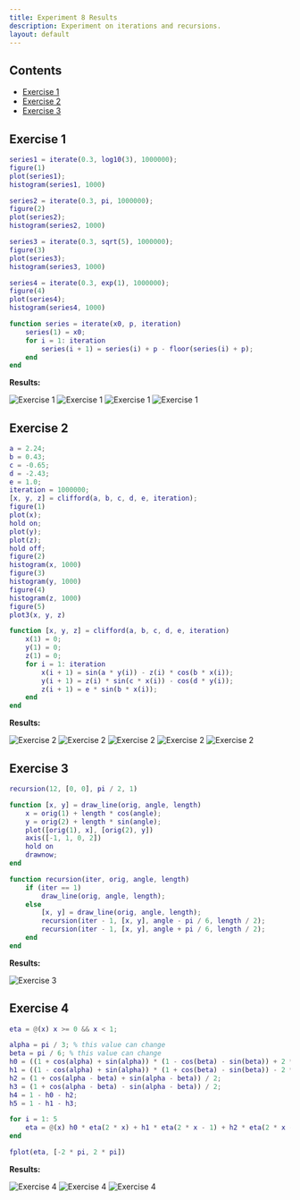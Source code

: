 ```yaml
---
title: Experiment 8 Results
description: Experiment on iterations and recursions.
layout: default
---
```


## Contents
* [Exercise 1](#exercise-1)
* [Exercise 2](#exercise-2)
* [Exercise 3](#exercise-3)

## Exercise 1
```matlab
series1 = iterate(0.3, log10(3), 1000000);
figure(1)
plot(series1);
histogram(series1, 1000)

series2 = iterate(0.3, pi, 1000000);
figure(2)
plot(series2);
histogram(series2, 1000)

series3 = iterate(0.3, sqrt(5), 1000000);
figure(3)
plot(series3);
histogram(series3, 1000)

series4 = iterate(0.3, exp(1), 1000000);
figure(4)
plot(series4);
histogram(series4, 1000)

function series = iterate(x0, p, iteration)
    series(1) = x0;
    for i = 1: iteration
        series(i + 1) = series(i) + p - floor(series(i) + p);
    end
end
```

**Results:**

![Exercise 1](experiment8_01.png)
![Exercise 1](experiment8_02.png)
![Exercise 1](experiment8_03.png)
![Exercise 1](experiment8_04.png)

## Exercise 2
```matlab
a = 2.24;
b = 0.43;
c = -0.65;
d = -2.43;
e = 1.0;
iteration = 1000000;
[x, y, z] = clifford(a, b, c, d, e, iteration);
figure(1)
plot(x);
hold on;
plot(y);
plot(z);
hold off;
figure(2)
histogram(x, 1000)
figure(3)
histogram(y, 1000)
figure(4)
histogram(z, 1000)
figure(5)
plot3(x, y, z)

function [x, y, z] = clifford(a, b, c, d, e, iteration)
    x(1) = 0; 
    y(1) = 0; 
    z(1) = 0;
    for i = 1: iteration
        x(i + 1) = sin(a * y(i)) - z(i) * cos(b * x(i));
        y(i + 1) = z(i) * sin(c * x(i)) - cos(d * y(i));
        z(i + 1) = e * sin(b * x(i));
    end
end
```

**Results:**

![Exercise 2](experiment8_05.png)
![Exercise 2](experiment8_06.png)
![Exercise 2](experiment8_07.png)
![Exercise 2](experiment8_08.png)
![Exercise 2](experiment8_09.png)

## Exercise 3
```matlab
recursion(12, [0, 0], pi / 2, 1)

function [x, y] = draw_line(orig, angle, length)
    x = orig(1) + length * cos(angle);
    y = orig(2) + length * sin(angle);
    plot([orig(1), x], [orig(2), y])
    axis([-1, 1, 0, 2])
    hold on
    drawnow;
end

function recursion(iter, orig, angle, length)
    if (iter == 1)
        draw_line(orig, angle, length);
    else
        [x, y] = draw_line(orig, angle, length);
        recursion(iter - 1, [x, y], angle - pi / 6, length / 2);
        recursion(iter - 1, [x, y], angle + pi / 6, length / 2);
    end
end
```

**Results:**

![Exercise 3](experiment8_10.png)

## Exercise 4
```matlab
eta = @(x) x >= 0 && x < 1;

alpha = pi / 3; % this value can change
beta = pi / 6; % this value can change
h0 = ((1 + cos(alpha) + sin(alpha)) * (1 - cos(beta) - sin(beta)) + 2 * sin(beta) * cos(alpha)) / 4;
h1 = ((1 - cos(alpha) + sin(alpha)) * (1 + cos(beta) - sin(beta)) - 2 * sin(beta) * cos(alpha)) / 4;
h2 = (1 + cos(alpha - beta) + sin(alpha - beta)) / 2;
h3 = (1 + cos(alpha - beta) - sin(alpha - beta)) / 2;
h4 = 1 - h0 - h2;
h5 = 1 - h1 - h3;

for i = 1: 5
    eta = @(x) h0 * eta(2 * x) + h1 * eta(2 * x - 1) + h2 * eta(2 * x - 2) + h3 * eta(2 * x - 3) + h4 * eta(2 * x - 4) + h5 * eta(2 * x - 5);
end

fplot(eta, [-2 * pi, 2 * pi])
```

**Results:**

![Exercise 4](experiment8_11.png)
![Exercise 4](experiment8_12.png)
![Exercise 4](experiment8_13.png)
